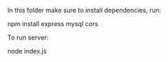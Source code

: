 In this folder make sure to install dependencies, run:

npm install express mysql cors

To run server:

node index.js